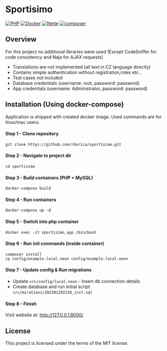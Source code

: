 # Sportisimo

[![PHP](https://img.shields.io/badge/PHP-8.2-blue.svg)](http://php.net)
[![Docker](https://img.shields.io/badge/Docker-powered-blue.svg)](https://www.docker.com/)
[![Nette](https://img.shields.io/badge/Nette-powered-blue.svg)](https://nette.org/)
[![composer](https://img.shields.io/badge/composer-latest-green.svg)](https://getcomposer.org/)

## Overview

For this project no additional libraries were used (Except CodeSniffer for code consistency and Naja for AJAX requests)

- Translations are not implemented (all text in CZ language directly)
- Contains simple authentication without registration,roles etc..
- Test cases not included
- Database credentials (username: root, password: password)
- App credentials (username: Administrator, password: password)

## Installation (Using docker-compose)

Application is shipped with created docker image. Used commands are for linux/mac users.

#### Step 1 - Clone repository

```shell
git clone https://github.com/rdurica/sportisimo.git
```

#### Step 2 - Navigate to project dir

```shell
cd sportisimo
```

#### Step 3 - Build containers (PHP + MySQL)

```shell
docker-compose build
```

#### Step 4 - Run containers

```shell
docker-compose up -d
```

#### Step 5 - Switch into php container

```shell
docker exec -it sportisimo_app /bin/bash
```

#### Step 6 - Run init commands (inside container)

```shell
composer install
cp config/example.local.neon config/example.local.neon
```

#### Step 7 - Update config & Run migrations

- Update <code>src/config/local.neon</code> - Insert db connection details
- Create database and run initial script <code>src/mirations/202301292216_init.sql</code>

#### Step 8 - Finish

Visit website at: http://127.0.0.1:8000/

## License

This project is licensed under the terms of the MIT license.